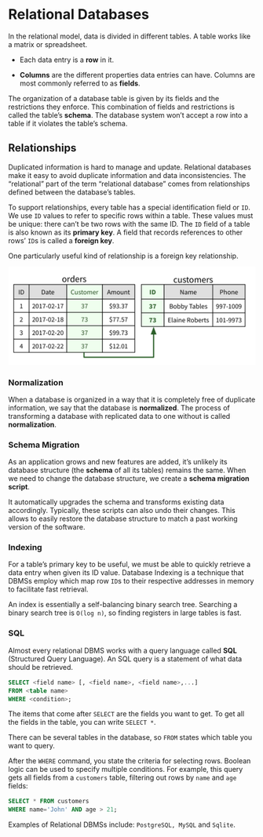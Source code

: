 # Relational Databases

In the relational model, data is divided in different tables. A table works like a matrix or spreadsheet.

* Each data entry is a **row** in it.

* **Columns** are the different properties data entries can have. Columns are most commonly referred to as **fields**.

The organization of a database table is given by its fields and the restrictions they enforce. This combination of fields and restrictions is called the table’s **schema**. The database system won’t accept a row into a table if it violates the table’s schema.

## Relationships

Duplicated information is hard to manage and update. Relational databases make it easy to avoid duplicate information and data inconsistencies. The “relational” part of the term “relational database” comes from relationships defined between the database’s tables.

To support relationships, every table has a special identification field or `ID`. We use `ID` values to refer to specific rows within a table. These values must be unique: there can’t be two rows with the same ID. The `ID` field of a table is also known as its **primary key**. A field that records references to other rows’ `ID`s is called a **foreign key**.

One particularly useful kind of relationship is a foreign key relationship.

![foreign-key-relationship](./foreign-key-relationship.png)

### Normalization

When a database is organized in a way that it is completely free of duplicate information, we say that the database is **normalized**. The process of transforming a database with replicated data to one without is called **normalization**.

### Schema Migration

As an application grows and new features are added, it’s unlikely its database structure (the **schema** of all its tables) remains the same. When we need to change the database structure, we create a **schema migration script**.

It automatically upgrades the schema and transforms existing data accordingly. Typically, these scripts can also undo their changes. This allows to easily restore the database structure to match a past working version of the software.

### Indexing

For a table’s primary key to be useful, we must be able to quickly retrieve a data entry when given its ID value. Database Indexing is a technique that DBMSs employ which map row `ID`s to their respective addresses in memory to facilitate fast retrieval.

An index is essentially a self-balancing binary search tree. Searching a binary search tree is `O(log n)`, so finding registers in large tables is fast.

### SQL

Almost every relational DBMS works with a query language called **SQL** (Structured Query Language). An SQL query is a statement of what data should be retrieved.

```SQL
SELECT <field name> [, <field name>, <field name>,...]
FROM <table name>
WHERE <condition>;
```

The items that come after `SELECT` are the fields you want to get. To get all the fields in the table, you can write `SELECT *`.

There can be several tables in the database, so `FROM` states which table you want to query.

After the `WHERE` command, you state the criteria for selecting rows. Boolean logic can be used to specify multiple conditions. For example, this query gets all fields from a `customers` table, filtering out rows by `name` and `age` fields:

```SQL
SELECT * FROM customers
WHERE name='John' AND age > 21;
```

Examples of Relational DBMSs include: `PostgreSQL, MySQL` and `Sqlite`.